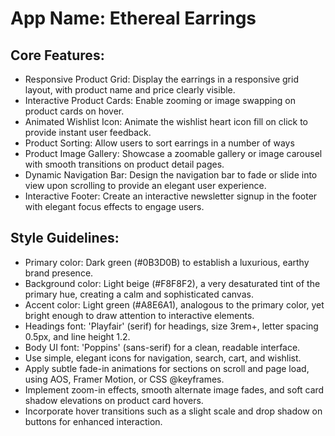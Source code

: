 # **App Name**: Ethereal Earrings

## Core Features:

- Responsive Product Grid: Display the earrings in a responsive grid layout, with product name and price clearly visible.
- Interactive Product Cards: Enable zooming or image swapping on product cards on hover.
- Animated Wishlist Icon: Animate the wishlist heart icon fill on click to provide instant user feedback.
- Product Sorting: Allow users to sort earrings in a number of ways
- Product Image Gallery: Showcase a zoomable gallery or image carousel with smooth transitions on product detail pages.
- Dynamic Navigation Bar: Design the navigation bar to fade or slide into view upon scrolling to provide an elegant user experience.
- Interactive Footer: Create an interactive newsletter signup in the footer with elegant focus effects to engage users.

## Style Guidelines:

- Primary color: Dark green (#0B3D0B) to establish a luxurious, earthy brand presence.
- Background color: Light beige (#F8F8F2), a very desaturated tint of the primary hue, creating a calm and sophisticated canvas.
- Accent color: Light green (#A8E6A1), analogous to the primary color, yet bright enough to draw attention to interactive elements.
- Headings font: 'Playfair' (serif) for headings, size 3rem+, letter spacing 0.5px, and line height 1.2.
- Body UI font: 'Poppins' (sans-serif) for a clean, readable interface.
- Use simple, elegant icons for navigation, search, cart, and wishlist.
- Apply subtle fade-in animations for sections on scroll and page load, using AOS, Framer Motion, or CSS @keyframes.
- Implement zoom-in effects, smooth alternate image fades, and soft card shadow elevations on product card hovers.
- Incorporate hover transitions such as a slight scale and drop shadow on buttons for enhanced interaction.